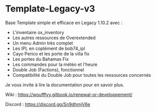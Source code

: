 # Template-Legacy-v3

Base Template simple et efficace en Legacy 1.10.2 avec :

- L'inventaire ox_inventory
- Les autres ressources de Overextended
- Un menu Admin très complet
- Les IPL en coplément de bob74_ipl
- Cayo Perico et les porte de la villa fix
- Les portes du Bahamas Fix
- Les commandes pour la météo et l'heure
- Double Job (Factions), fonctionnel
- Compatibilité du Double Job pour toutes les ressources concernés

Je vous invite à lire la documentation pour en savoir plus.

Wiki : https://woufffyy.gitbook.io/renewal-or-developpement/

Discord : https://discord.gg/Sn9dhmjV6e 
